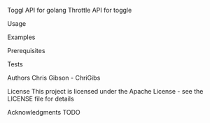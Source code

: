 Toggl API for golang
Throttle API for toggle

Usage


Examples


Prerequisites


Tests


Authors
Chris Gibson - ChriGibs

License
This project is licensed under the Apache License - see the LICENSE file for details

Acknowledgments
TODO
